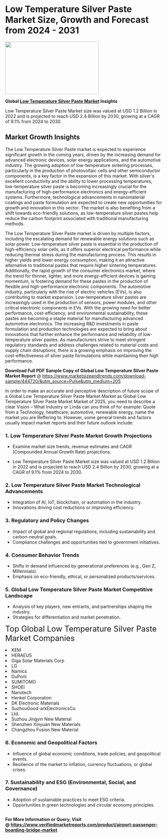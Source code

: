 <H1>Low Temperature Silver Paste Market Size, Growth and Forecast from 2024 - 2031</H1><img class="aligncenter size-medium wp-image-584254" src="https://thirdeyenews.in/wp-content/uploads/2024/09/Global-Market-Research-300x168.jpeg" alt="" width="300" height="168" /><p><strong>Global&nbsp;<a href="https://www.marketsizeandtrends.com/download-sample/444720/&amp;utm_source=Pulse&amp;utm_medium=205">Low Temperature Silver Paste Market</a> Insights</strong></p><p>Low Temperature Silver Paste Market size was valued at USD 1.2 Billion in 2022 and is projected to reach USD 2.4 Billion by 2030, growing at a CAGR of 9.1% from 2024 to 2030.</p><p><h2>Market Growth Insights</h2> <p>The Low Temperature Silver Paste market is expected to experience significant growth in the coming years, driven by the increasing demand for advanced electronic devices, solar energy applications, and the automotive industry. The growing adoption of low-temperature sintering processes, particularly in the production of photovoltaic cells and other semiconductor components, is a key factor in the expansion of this market. With silver's excellent conductivity and the ability to lower processing temperatures, low-temperature silver paste is becoming increasingly crucial for the manufacturing of high-performance electronics and energy-efficient systems. Furthermore, technological advancements in nanomaterial coatings and paste formulation are expected to create new opportunities for growth and innovation in this sector. The market is also benefiting from a shift towards eco-friendly solutions, as low-temperature silver pastes help reduce the carbon footprint associated with traditional manufacturing methods. </p> <p>The Low Temperature Silver Paste market is driven by multiple factors, including the escalating demand for renewable energy solutions such as solar power. Low-temperature silver paste is essential in the production of high-efficiency solar cells, as it offers superior electrical performance while reducing thermal stress during the manufacturing process. This results in higher yields and lower energy consumption, making it an attractive alternative to traditional pastes that require higher sintering temperatures. Additionally, the rapid growth of the consumer electronics market, where the trend for thinner, lighter, and more energy-efficient devices is gaining momentum, is fostering demand for these pastes in the production of flexible and high-performance electronic components. The automotive industry, particularly with the rise of electric vehicles (EVs), is also contributing to market expansion. Low-temperature silver pastes are increasingly used in the production of sensors, power modules, and other critical electronic components in EVs. With the growing need for better performance, cost-efficiency, and environmental sustainability, these pastes are becoming a staple material for manufacturing advanced automotive electronics. The increasing R&D investments in paste formulation and production technologies are expected to bring about innovations that further enhance the performance and reliability of low-temperature silver pastes. As manufacturers strive to meet stringent regulatory standards and address challenges related to material costs and supply chain disruptions, there is a growing emphasis on improving the cost-effectiveness of silver paste formulations while maintaining their high performance. </p><p><span class=""><strong>Download Full PDF Sample Copy of Global Low Temperature Silver Paste Market Report</strong> @ <a href="https://www.marketsizeandtrends.com/download-sample/444720/&amp;utm_source=Pulse&amp;utm_medium=205" target="_blank">https://www.marketsizeandtrends.com/download-sample/444720/&amp;utm_source=Pulse&amp;utm_medium=205</a></span></p><p>In order to make an accurate and perceptive description of future scope of a Global&nbsp;Low Temperature Silver Paste Market Market as Global&nbsp;Low Temperature Silver Paste Market Market of 2025, you need to describe a clear Vision &ndash; What Industry or Linda can you think of for example: Quote from a Technology, healthcare, automotive, renewable energy, name the market you are Reffering to. However, some general trends and factors usually impact market reports and their future outlook include:</p><h3>1.&nbsp;<strong>Low Temperature Silver Paste Market Growth Projections</strong></h3><ul><li>Examine market size trends, revenue estimates and CAGR (Compounded Annual Growth Rate) projections.</li><li><p>Low Temperature Silver Paste Market size was valued at USD 1.2 Billion in 2022 and is projected to reach USD 2.4 Billion by 2030, growing at a CAGR of 9.1% from 2024 to 2030.</p></li></ul><h3>2.&nbsp;<strong>Low Temperature Silver Paste Market Technological Advancements</strong></h3><ul><li>Integration of AI, IoT, blockchain, or automation in the industry.</li><li>Innovations driving cost reductions or improving efficiency.</li></ul><h3>3.&nbsp;<strong>Regulatory and Policy Changes</strong></h3><ul><li>Impact of global and regional regulations, including sustainability and carbon-neutral goals.</li><li>Compliance challenges and opportunities tied to government initiatives.</li></ul><h3>4.&nbsp;<strong>Consumer Behavior Trends</strong></h3><ul><li>Shifts in demand influenced by generational preferences (e.g., Gen Z, Millennials).</li><li>Emphasis on eco-friendly, ethical, or personalized products/services.</li></ul><h3>5.&nbsp;<strong>Global Low Temperature Silver Paste Market Competitive Landscape</strong></h3><ul><li>Analysis of key players, new entrants, and partnerships shaping the industry.</li><li>Strategies for differentiation and market penetration.</li></ul><p data-pm-slice="1 1 []"><span style="color: inherit; font-family: inherit; font-size: 25px;">Top Global Low Temperature Silver Paste Market Companies</span></p><div class="" data-test-id=""><p><li>KEM</li><li> HERAEUS</li><li> Giga Solar Materials Corp</li><li> LG</li><li> Namics</li><li> DuPont</li><li> SUMITOMO</li><li> SHOEI</li><li> Nanotech</li><li> Henkel Corporation</li><li> DK Electronic Materials</li><li> SuzhouGood-arkElectronicsCo.</li><li>Ltd.</li><li> Suzhou Jingyin New Material</li><li> Shenzhen Xinyuan New Materials</li><li> Changzhou Fusion New Material</li></p></div><h3>6.&nbsp;<strong>Economic and Geopolitical Factors</strong></h3><ul><li>Influence of global economic conditions, trade policies, and geopolitical events.</li><li>Resilience of the market to inflation, currency fluctuations, or global crises.</li></ul><h3>7.&nbsp;<strong>Sustainability and ESG (Environmental, Social, and Governance)</strong></h3><ul><li>Adoption of sustainable practices to meet ESG criteria.</li><li>Opportunities in green technologies and circular economy principles.</li></ul><h2><strong style="font-size: 14px;">For More Information or Query, Visit @&nbsp;</strong><a style="background-color: #ffffff; font-size: 14px;" href="https://www.marketsizeandtrends.com/report/low-temperature-silver-paste-market/" target="_blank">https://www.verifiedmarketreports.com/product/airport-passenger-boarding-bridge-market</a></h2>
